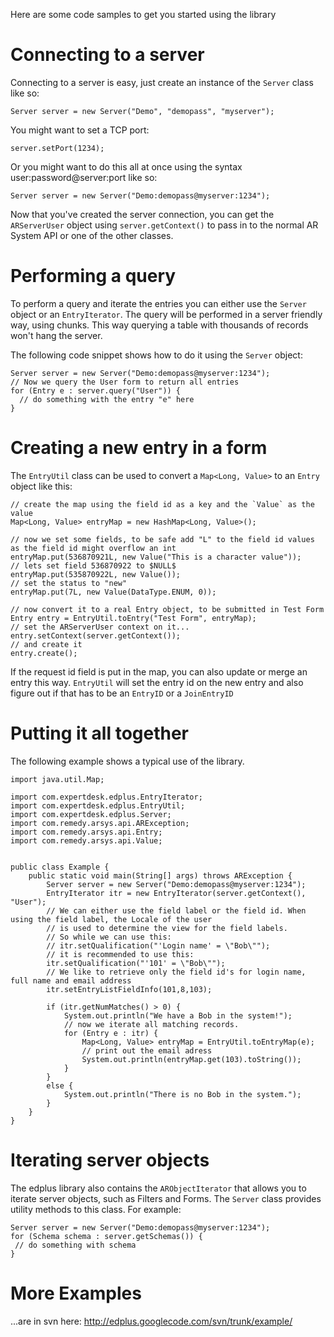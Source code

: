 Here are some code samples to get you started using the library

# Connecting to a server #
Connecting to a server is easy, just create an instance of the ```Server``` class like so:

`Server server = new Server("Demo", "demopass", "myserver");`

You might want to set a TCP port:

`server.setPort(1234);`

Or you might want to do this all at once using the syntax user:password@server:port like so:

`Server server = new Server("Demo:demopass@myserver:1234");`

Now that you've created the server connection, you can get the `ARServerUser` object using `server.getContext()` to pass in to the normal AR System API or one of the other classes.

# Performing a query #
To perform a query and iterate the entries you can either use the `Server` object or an `EntryIterator`. The query will be performed in a server friendly way, using chunks. This way querying a table with thousands of records won't hang the server.

The following code snippet shows how to do it using the `Server` object:

```
Server server = new Server("Demo:demopass@myserver:1234");
// Now we query the User form to return all entries
for (Entry e : server.query("User")) {
  // do something with the entry "e" here
}
```

# Creating a new entry in a form #
The `EntryUtil` class can be used to convert a `Map<Long, Value>` to an `Entry` object like this:
```
// create the map using the field id as a key and the `Value` as the value
Map<Long, Value> entryMap = new HashMap<Long, Value>();

// now we set some fields, to be safe add "L" to the field id values as the field id might overflow an int
entryMap.put(536870921L, new Value("This is a character value"));
// lets set field 536870922 to $NULL$
entryMap.put(535870922L, new Value());
// set the status to "new"
entryMap.put(7L, new Value(DataType.ENUM, 0));

// now convert it to a real Entry object, to be submitted in Test Form
Entry entry = EntryUtil.toEntry("Test Form", entryMap);
// set the ARServerUser context on it...
entry.setContext(server.getContext());
// and create it
entry.create();
```

If the request id field is put in the map, you can also update or merge an entry this way. `EntryUtil` will set the entry id on the new entry
and also figure out if that has to be an `EntryID` or a `JoinEntryID`

# Putting it all together #

The following example shows a typical use of the library.
```
import java.util.Map;

import com.expertdesk.edplus.EntryIterator;
import com.expertdesk.edplus.EntryUtil;
import com.expertdesk.edplus.Server;
import com.remedy.arsys.api.ARException;
import com.remedy.arsys.api.Entry;
import com.remedy.arsys.api.Value;


public class Example {
    public static void main(String[] args) throws ARException {
        Server server = new Server("Demo:demopass@myserver:1234");        
        EntryIterator itr = new EntryIterator(server.getContext(), "User");
        // We can either use the field label or the field id. When using the field label, the Locale of the user
        // is used to determine the view for the field labels.
        // So while we can use this:
        // itr.setQualification("'Login name' = \"Bob\"");
        // it is recommended to use this:
        itr.setQualification("'101' = \"Bob\"");
        // We like to retrieve only the field id's for login name, full name and email address
        itr.setEntryListFieldInfo(101,8,103);
        
        if (itr.getNumMatches() > 0) {
            System.out.println("We have a Bob in the system!");
            // now we iterate all matching records.
            for (Entry e : itr) {
                Map<Long, Value> entryMap = EntryUtil.toEntryMap(e);
                // print out the email adress
                System.out.println(entryMap.get(103).toString());
            }
        }
        else {
            System.out.println("There is no Bob in the system.");
        }
    }
}
```

# Iterating server objects #
The edplus library also contains the `ARObjectIterator` that allows you to iterate server objects, such as Filters and Forms. The `Server` class provides utility methods to this class. For example:
```
Server server = new Server("Demo:demopass@myserver:1234");        
for (Schema schema : server.getSchemas()) {
 // do something with schema
}
```

# More Examples #
...are in svn here: http://edplus.googlecode.com/svn/trunk/example/